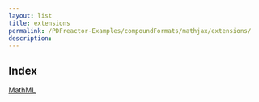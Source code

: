 ```yaml
---
layout: list
title: extensions
permalink: /PDFreactor-Examples/compoundFormats/mathjax/extensions/
description: 
---
```


## Index
<div class="boxes">
                            <a href="/compare.html2pdf.tools/PDFreactor-Examples/compoundFormats/mathjax/extensions/MathML/">
                                MathML
                            </a>
</div>


